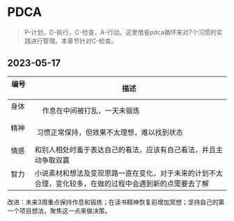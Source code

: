 # PDCA
>P-计划，D-执行，C-检查，A-行动。这里借鉴pdca循环来对7个习惯的实践进行管理。本章节针对C-检查。

## 2023-05-17

| 编号      | 描述     | 
|  ----    |   ----  |  
| 身体       |    作息在中间被打乱，一天未锻炼    |    
| 精神       |    习惯正常保持，但效果不太理想，难以找到状态   |    
| 情感       |    和别人相处时羞于表达自己的看法，应该有自己看法，并且主动争取双赢  |   
| 智力       |    小说素材和想法及变现思路一直在变化，对于未来的计划不太合理，变化较多，在做的过程中会遇到新的点需要去了解 |  

改进：未来3周重点保持作息和锻炼；在读书精神恢复前增加冥想；坚持自己的第一个项目想法，聚焦这一点来做决策。


